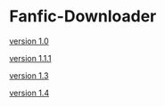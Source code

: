 # Fanfic-Downloader
[version 1.0](https://github.com/anareaty/Fanfic-Downloader/tree/c8b421f7c9cad78f1602832b4de94a62d42eabdf)

[version 1.1.1](https://github.com/anareaty/Fanfic-Downloader/tree/455f14b979fc0510e0f62ac2add36781278d8fb1)

[version 1.3](https://github.com/anareaty/Fanfic-Downloader/tree/7c842ae3965f3a7076e771e5230c18faecc97b4a)

[version 1.4](https://github.com/anareaty/Fanfic-Downloader/tree/975d728c8c89f088635a5247c738ffc72494fceb)
